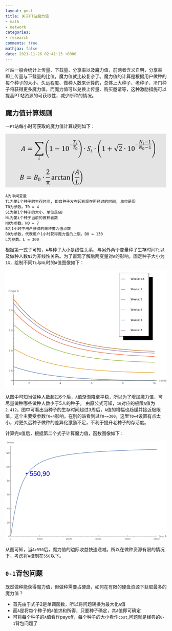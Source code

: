 ```yaml
---
layout: post
title: 关于PT站魔力值
- math
- network
categories:
- research
comments: true
mathjax: false
date: 2021-11-26 02:41:13 +0800
---
```

`PT`站一般会统计上传量、下载量、分享率以及魔力值，前两者含义自明，分享率即上传量与下载量的比值，魔力值就比较复杂了。魔力值的计算是根据用户做种的每个种子的大小、久远程度、做种人数来计算的，总体上大种子、老种子、冷门种子将获得更多魔力值，而魔力值可以兑换上传量、购买邀请等，这种激励措施可以提高PT站资源的可获取性，减少断种的情况。

## 魔力值计算规则

一`PT`站每小时可获取的魔力值计算规则如下：

![魔力值公式](../assets/img/bonuseqn.png)

```
A为中间变量
Ti为第i个种子的生存时间, 即自种子发布起到现在所经过的时间, 单位是周
T0为参数。T0 = 4
Si为第i个种子的大小，单位是GB
Ni为第i个种子当前的做种者数
N0为参数。N0 = 7
B为1小时中用户获得的做种魔力值点数
B0为参数，代表用户1小时获得魔力值的上限。B0 = 130
L为参数。L = 300
```
根据第一式子可知，`A`与种子大小是线性关系，与另外两个变量种子生存时间`Ti`以及做种人数`Ni`为非线性关系。为了直观了解后两变量对`A`的影响，固定种子大小为`1G`，绘制不同`Ti`与`Ni`时的`A`值图像如下：

![Ti与Ni对A的影响](../assets/img/base.png)

从图中可知当做种人数超过6个后，`A`值渐渐降至平稳，所以为了增加魔力值，可尽量做种哪些做种人数少于5人的种子。
由原公式可知，`1G`对应的极限`A`值为`2.412`，图中可看出当种子的生存时间超过3周后，`A`值的增幅也趋缓并接近极限值，这个主要受参数`T0=4`影响，在别的站看到过`T0~=300`，这里`T0=4`设置有点太小，对更久远种子做种的差异化激励不足，不利于提升老种子的存活度。

计算完`A`值后，根据第二个式子计算魔力值，函数图像如下：

![A值转为魔力值](../assets/img/bonus.png)

从图可知，当`A>550`后，魔力值的边际收益快速递减。所以在做种资源有限的情况下，考虑将`A`控制在`550`以下。

## `0-1`背包问题

既然做种能获得魔力值，但做种需要占硬盘，如何在有限的硬盘资源下获取最多的魔力值？
+ 首先由于式子2是单调函数，所以将问题转换为最大化`A`值
+ 而`A`是将每个种子的`A`值求和所得，只要种子确定，其`A`值即可确定
+ 可将每个种子的`A`值看作payoff，每个种子的大小看作`cost`,问题就是经典的`0-1`背包问题了

